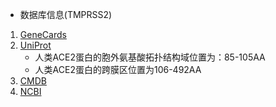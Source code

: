 - 数据库信息(TMPRSS2)
1. [GeneCards](https://www.genecards.org/cgi-bin/carddisp.pl?gene=TMPRSS2#domains_families)
2. [UniProt](https://www.uniprot.org/uniprot/O15393)
   - 人类ACE2蛋白的胞外氨基酸拓扑结构域位置为：85-105AA
   - 人类ACE2蛋白的跨膜区位置为106-492AA
3. [CMDB](https://db.cngb.org/cmdb/gene/b497c8fca727d7626c7432a9ace7395c)
4. [NCBI](https://www.ncbi.nlm.nih.gov/gene/59272)